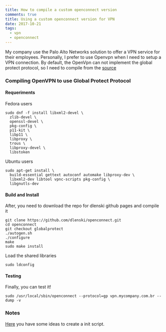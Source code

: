 ```yaml
---
title: How to compile a custom openconnect version
comments: true
title: Using a custom openconnect version for VPN
date: 2017-10-21
tags:
  - vpn
  - openconnect
---
```


My company use the Palo Alto Networks solution to offer a VPN service for their employees. Personally, I prefer to use Openvpn when I need to setup a VPN connection. By default, the OpenVpn can not implement the global protect protocol, so I need to compile from the [source](https://github.com/dlenski/openconnect/tree/globalprotect)

### Compiling OpenVPN to use Global Protect Protocol

#### Requeriments

Fedora users

```shell
sudo dnf -f install libxml2-devel \
  zlib-devel \
  openssl-devel \
  pkg-config \
  p11-kit \
  libp11 \
  libproxy \
  trous \
  libproxy-devel \
  libstoken 
```

Ubuntu users 

```shell
sudo apt-get install \
  build-essential gettext autoconf automake libproxy-dev \
  libxml2-dev libtool vpnc-scripts pkg-config \
  libgnutls-dev
```

#### Build and Install

After, you need to download the repo for dlenski github pages and compile it

```shell
git clone https://github.com/dlenski/openconnect.git
cd openconnect
git checkout globalprotect
./autogen.sh
./configure
make
sudo make install
```

Load the shared libraries

```shell
sudo ldconfig
```

#### Testing 

Finally, you can test it!

```shell
sudo /usr/local/sbin/openconnect --protocol=gp vpn.mycompany.com.br --dump -v
```

### Notes

[Here](https://serverfault.com/questions/584163/supplying-password-to-openconnect-started-via-start-stop-daemon) you have some ideas to create a init script.


